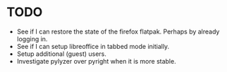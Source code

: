 # TODO
 - See if I can restore the state of the firefox flatpak. Perhaps by already logging in.
 - See if I can setup libreoffice in tabbed mode initially.
 - Setup additional (guest) users.
 - Investigate pylyzer over pyright when it is more stable.
